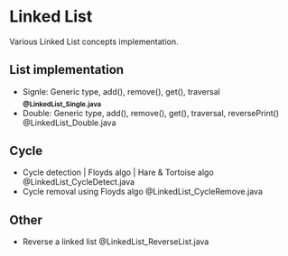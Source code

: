 
# Linked List

Various Linked List concepts implementation.

## List implementation
- Signle: Generic type, add(), remove(), get(), traversal **<sub>@LinkedList_Single.java</sub>**
- Double: Generic type, add(), remove(), get(), traversal, reversePrint() @LinkedList_Double.java

## Cycle
- Cycle detection | Floyds algo | Hare & Tortoise algo @LinkedList_CycleDetect.java
- Cycle removal using Floyds algo @LinkedList_CycleRemove.java

## Other 
- Reverse a linked list @LinkedList_ReverseList.java
